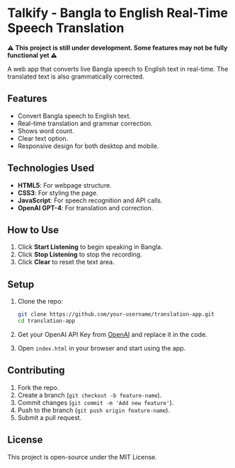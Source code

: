# Talkify - Bangla to English Real-Time Speech Translation

**⚠️ This project is still under development. Some features may not be fully functional yet ⚠️**

A web app that converts live Bangla speech to English text in real-time. The translated text is also grammatically corrected.

## Features

- Convert Bangla speech to English text.
- Real-time translation and grammar correction.
- Shows word count.
- Clear text option.
- Responsive design for both desktop and mobile.

## Technologies Used

- **HTML5**: For webpage structure.
- **CSS3**: For styling the page.
- **JavaScript**: For speech recognition and API calls.
- **OpenAI GPT-4**: For translation and correction.

## How to Use

1. Click **Start Listening** to begin speaking in Bangla.
2. Click **Stop Listening** to stop the recording.
3. Click **Clear** to reset the text area.

## Setup

1. Clone the repo:
    ```bash
    git clone https://github.com/your-username/translation-app.git
    cd translation-app
    ```
2. Get your OpenAI API Key from [OpenAI](https://platform.openai.com/account/api-keys) and replace it in the code.

3. Open `index.html` in your browser and start using the app.

## Contributing

1. Fork the repo.
2. Create a branch (`git checkout -b feature-name`).
3. Commit changes (`git commit -m 'Add new feature'`).
4. Push to the branch (`git push origin feature-name`).
5. Submit a pull request.

## License

This project is open-source under the MIT License.
